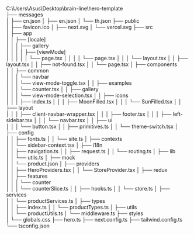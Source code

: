 C:\Users\Asus\Desktop\brain-line\hero-template\
├── messages\
│   ├── cn.json
│   ├── en.json
│   └── th.json
├── public\
│   ├── favicon.ico
│   ├── next.svg
│   └── vercel.svg
├── src\
│   ├── app\
│   │   ├── [locale]\
│   │   │   ├── gallery\
│   │   │   │   ├── [viewMode]\
│   │   │   │   │   └── page.tsx
│   │   │   │   └── page.tsx
│   │   │   └── layout.tsx
│   │   ├── layout.tsx
│   │   ├── not-found.tsx
│   │   └── page.tsx
│   ├── components\
│   │   ├── common\
│   │   │   └── navbar\
│   │   │       └── view-mode-toggle.tsx
│   │   ├── examples\
│   │   │   └── counter.tsx
│   │   ├── gallery\
│   │   │   └── view-mode-selection.tsx
│   │   ├── icons\
│   │   │   ├── index.ts
│   │   │   ├── MoonFilled.tsx
│   │   │   └── SunFilled.tsx
│   │   ├── layout\
│   │   │   ├── client-navbar-wrapper.tsx
│   │   │   ├── footer.tsx
│   │   │   ├── left-sidebar.tsx
│   │   │   └── navbar.tsx
│   │   ├── ui\
│   │   │   └── button.tsx
│   │   ├── primitives.ts
│   │   └── theme-switch.tsx
│   ├── config\
│   │   ├── fonts.ts
│   │   └── site.ts
│   ├── contexts\
│   │   └── sidebar-context.tsx
│   ├── i18n\
│   │   ├── navigation.ts
│   │   ├── request.ts
│   │   └── routing.ts
│   ├── lib\
│   │   └── utils.ts
│   ├── mock\
│   │   └── product.json
│   ├── providers\
│   │   ├── HeroProviders.tsx
│   │   └── StoreProvider.tsx
│   ├── redux\
│   │   ├── features\
│   │   │   └── counter\
│   │   │       └── counterSlice.ts
│   │   ├── hooks.ts
│   │   └── store.ts
│   ├── services\
│   │   └── productServices.ts
│   ├── types\
│   │   ├── index.ts
│   │   └── productTypes.ts
│   ├── utils\
│   │   └── productUtils.ts
│   └── middleware.ts
├── styles\
│   └── globals.css
├── hero.ts
├── next.config.ts
├── tailwind.config.ts
└── tsconfig.json
